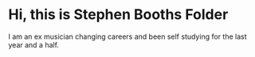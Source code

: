 # Hi, this is Stephen Booths Folder

I am an ex musician changing careers and been self studying for the last year and a half.
